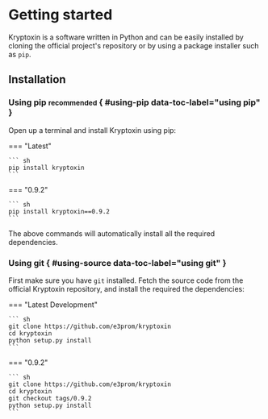 # Getting started

Kryptoxin is a software written in Python and can be easily installed by cloning the official project's repository or by using a package installer such as `pip`.

## Installation

### Using pip <small>recommended</small> { #using-pip data-toc-label="using pip" }

Open up a terminal and install Kryptoxin using pip:

=== "Latest"

    ``` sh
    pip install kryptoxin
    ```
=== "0.9.2"

    ``` sh
    pip install kryptoxin==0.9.2
    ```

The above commands will automatically install all the required dependencies.

### Using git { #using-source data-toc-label="using git" }

First make sure you have `git` installed. Fetch the source code from the official Kryptoxin repository, and install the required the dependencies:

=== "Latest Development"

    ``` sh
    git clone https://github.com/e3prom/kryptoxin
    cd kryptoxin
    python setup.py install
    ```

=== "0.9.2"

    ``` sh
    git clone https://github.com/e3prom/kryptoxin
    cd kryptoxin
    git checkout tags/0.9.2
    python setup.py install
    ```
